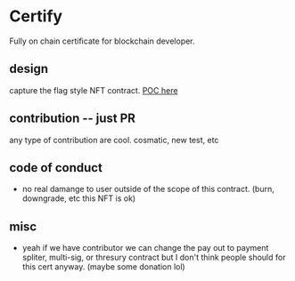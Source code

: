 # Certify
Fully on chain certificate for blockchain developer.

## design
capture the flag style NFT contract.
[POC here](https://polygonscan.com/address/0xebbf607c199671d9ae99e31d9b9424208d42d924#code)

## contribution -- just PR
any type of contribution are cool. cosmatic, new test, etc 

## code of conduct
- no real damange to user outside of the scope of this contract. (burn, downgrade, etc this NFT is ok)

## misc
- yeah if we have contributor we can change the pay out to payment spliter, multi-sig, or thresury contract but I don't think people should for this cert anyway. (maybe some donation lol)
